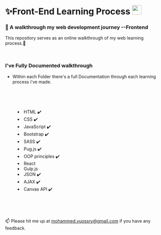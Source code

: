 # <a>✨Front-End Learning Process <img src="https://raw.githubusercontent.com/aemmadi/aemmadi/master/wave.gif" width="30px" style="max-width: 100%;"></a>
<h3>👀 A walkthrough my web development journey --Frontend </h3>



 <p>This repository serves as an online walkthrough of my web learning process.💫</p>

<br>

<h3>I've Fully Documented walkthrough</h3>

- Within each Folder there's a full Documentation through each learning process i've made.

<br>
<br>
<br>

<menu>
	<li>HTML ✔️</li>
	<li>CSS ✔️</li>
	<li>JavaScript ✔️</li>
	<li>Bootstrap ✔️</li>
	<li>SASS ✔️</li>
	<li>Pug.js ✔️</li>
	<li>OOP principles ✔️</li>
	<li>React</li>
	<li>Gulp.js</li>
	<li>JSON ✔️</li>
	<li>AJAX ✔️</li>
	<li>Canvas API ✔️</li>

</menu>

<br>
<br>
<br>


📫 Please hit me up at mohammed.yuossry@gmail.com if you have any feedback.  
